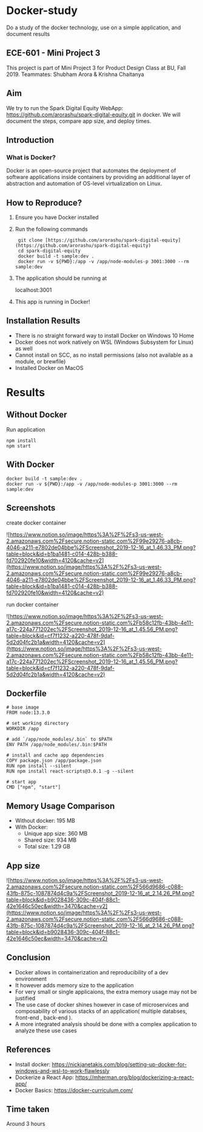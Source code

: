 # Docker-study
Do a study of the docker technology, use on a simple application, and document results

## ECE-601 - Mini Project 3
This project is part of Mini Project 3 for Product Design Class at BU, Fall 2019.
Teammates: Shubham Arora & Krishna Chaitanya 

## Aim
We try to run the Spark Digital Equity WebApp: https://github.com/arorashu/spark-digital-equity.git
in docker. We will document the steps, compare app size, and deploy times.

## Introduction

### What is Docker?
Docker is an open-source project that automates the deployment of software applications inside containers by providing an additional layer of abstraction and automation of OS-level virtualization on Linux.


## How to Reproduce?

1. Ensure you have Docker installed
2. Run the following commands

        git clone [https://github.com/arorashu/spark-digital-equity](https://github.com/arorashu/spark-digital-equity)
        cd spark-digital-equity
        docker build -t sample:dev .
        docker run -v ${PWD}:/app -v /app/node-modules-p 3001:3000 --rm sample:dev

3. The application should be running at 

    localhost:3001

4. This app is running in Docker!



## Installation Results
 - There is no straight forward way to install Docker on Windows 10 Home
 - Docker does not work natively on WSL (Windows Subsystem for Linux) as well 
 - Cannot install on SCC, as no install permissions (also not available as a module, or brewfile)
 - Installed Docker on MacOS


# Results

## Without Docker

Run application

    npm install
    npm start

## With Docker

    docker build -t sample:dev .
    docker run -v ${PWD}:/app -v /app/node-modules-p 3001:3000 --rm sample:dev

## Screenshots

create docker container

![https://www.notion.so/image/https%3A%2F%2Fs3-us-west-2.amazonaws.com%2Fsecure.notion-static.com%2F99e29276-a8cb-4046-a211-e7802de04bbe%2FScreenshot_2019-12-16_at_1.46.33_PM.png?table=block&id=b1ba1481-c014-428b-b388-fd702920fe10&width=4120&cache=v2](https://www.notion.so/image/https%3A%2F%2Fs3-us-west-2.amazonaws.com%2Fsecure.notion-static.com%2F99e29276-a8cb-4046-a211-e7802de04bbe%2FScreenshot_2019-12-16_at_1.46.33_PM.png?table=block&id=b1ba1481-c014-428b-b388-fd702920fe10&width=4120&cache=v2)

run docker container

![https://www.notion.so/image/https%3A%2F%2Fs3-us-west-2.amazonaws.com%2Fsecure.notion-static.com%2Fb58c12fb-43bb-4e11-a17c-224a771202ec%2FScreenshot_2019-12-16_at_1.45.56_PM.png?table=block&id=cf7f1232-a220-478f-9daf-5d2d04fc2b1a&width=4120&cache=v2](https://www.notion.so/image/https%3A%2F%2Fs3-us-west-2.amazonaws.com%2Fsecure.notion-static.com%2Fb58c12fb-43bb-4e11-a17c-224a771202ec%2FScreenshot_2019-12-16_at_1.45.56_PM.png?table=block&id=cf7f1232-a220-478f-9daf-5d2d04fc2b1a&width=4120&cache=v2)


## Dockerfile

    # base image
    FROM node:13.3.0
    
    # set working directory
    WORKDIR /app
    
    # add `/app/node_modules/.bin` to $PATH
    ENV PATH /app/node_modules/.bin:$PATH
    
    # install and cache app dependencies
    COPY package.json /app/package.json
    RUN npm install --silent
    RUN npm install react-scripts@3.0.1 -g --silent
    
    # start app
    CMD ["npm", "start"]

## Memory Usage Comparison
 - Without docker: 195 MB
 - With Docker: 
   - Unique app size: 360 MB 
   - Shared size: 934 MB
   - Total size: 1.29 GB

## App size

![https://www.notion.so/image/https%3A%2F%2Fs3-us-west-2.amazonaws.com%2Fsecure.notion-static.com%2F566d9686-c088-43fb-875c-1087874d4c9a%2FScreenshot_2019-12-16_at_2.14.26_PM.png?table=block&id=b9028436-309c-404f-88c1-42e1646c50ec&width=3470&cache=v2](https://www.notion.so/image/https%3A%2F%2Fs3-us-west-2.amazonaws.com%2Fsecure.notion-static.com%2F566d9686-c088-43fb-875c-1087874d4c9a%2FScreenshot_2019-12-16_at_2.14.26_PM.png?table=block&id=b9028436-309c-404f-88c1-42e1646c50ec&width=3470&cache=v2)

## Conclusion
 - Docker allows in containerization and reproducibility of a dev environment
 - It however adds memory size to the application
 - For very small or single applicaions, the extra memory usage may not be justified
 - The use case of docker shines however in case of microservices and composability of various stacks of an application( multiple databses, front-end , back-end ).
 - A more integrated analysis should be done with a complex application to analyze these use cases

## References

- Install docker: https://nickjanetakis.com/blog/setting-up-docker-for-windows-and-wsl-to-work-flawlessly
- Dockerize a React App: https://mherman.org/blog/dockerizing-a-react-app/
- Docker Basics: https://docker-curriculum.com/

## Time taken
Around 3 hours

